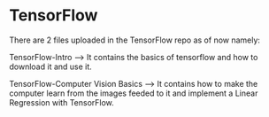 # TensorFlow
There are 2 files uploaded in the TensorFlow repo as of now namely:


TensorFlow-Intro --> It contains the basics of tensorflow and how to download it and use it.


TensorFlow-Computer Vision Basics --> It contains how to make the computer learn from the images feeded to it and implement a Linear Regression with TensorFlow.
